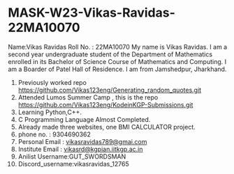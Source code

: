 # MASK-W23-Vikas-Ravidas-22MA10070
Name:Vikas Ravidas
Roll No. : 22MA10070
My name is Vikas Ravidas. I am a second year undergraduate student of the Department of Mathematics enrolled in its Bachelor of Science Course of Mathematics and Computing. I am a Boarder of Patel Hall of Residence. I am from Jamshedpur, Jharkhand.
1. Previously worked repo https://github.com/Vikas123eng/Generating_random_quotes.git
2. Attended Lumos Summer Camp , this is the repo https://github.com/Vikas123eng/KodeinKGP-Submissions.git
3. Learning Python,C++.
4. C Programming Language Almost Completed.
5. Already made three websites, one BMI CALCULATOR project.
6. phone no. : 9304690362
7. Personal Email : vikasravidas789@gmai.com
8. Institute Email : vikasrd@kgpian.iitkgp.ac.in
9. Anilist Username:GUT_SWORDSMAN
10. Discord_username:vikasravidas_12765
    

